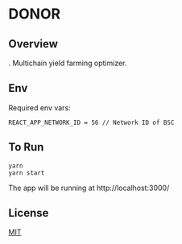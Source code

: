 # DONOR

## Overview
. Multichain yield farming optimizer.

## Env

Required env vars:

```
REACT_APP_NETWORK_ID = 56 // Network ID of BSC
```

## To Run

```
yarn
yarn start
```

The app will be running at http://localhost:3000/


## License

[MIT](LICENSE)
